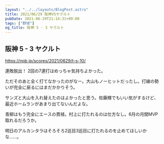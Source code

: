 ```yaml
---
layout: "../../layouts/BlogPost.astro"
title: 2021/06/29 阪神VSヤクルト
pubDate: 2021-06-29T21:14:31+09:00
tags: ["野球"]
og_title: 阪神 5 - 3 ヤクルト
---
```


## 阪神 5 - 3 ヤクルト

https://npb.jp/scores/2021/0629/t-s-10/


連敗脱出！ 2回の7連打はめっちゃ気持ちよかった。

ただそのあと全く打てなかったのがなー。大山もノーヒットだったし。打線の勢いが完全に戻るにはまだかかりそう。

サンズと大山を入れ替えたのはよかったと思う。佐藤輝でもいい気がするけど、最近ホームランがあまり出てないんだよな。

青柳はもう完全にエースの貫禄。村上に打たれるのは仕方なし。6月の月間MVP取れるだろうか。

明日のアルカンタラはそろそろ2巡目3巡目に打たれるのを止めてほしいかな……。